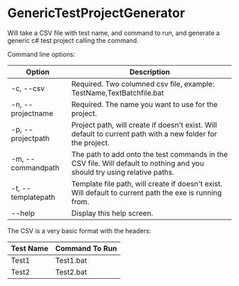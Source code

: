 GenericTestProjectGenerator
===========================

Will take a CSV file with test name, and command to run, and generate a generic c# test project calling the command.

Command line options:

Option | Description
-------|------------
-c, --csv | Required. Two columned csv file, example: TestName,TextBatchfile.bat
-n, --projectname | Required. The name you want to use for the project.
-p, --projectpath | Project path, will create if doesn't exist. Will default to current path with a new folder for the project.
-m, --commandpath | The path to add onto the test commands in the CSV file. Will default to nothing and you should try using relative paths.
-t, --templatepath | Template file path, will create if doesn't exist. Will default to current path the exe is running from. 
--help | Display this help screen.

The CSV is a very basic format with the headers:

|Test Name | Command To Run |
|----------|----------------|
|Test1 | Test1.bat |
|Test2 | Test2.bat |
